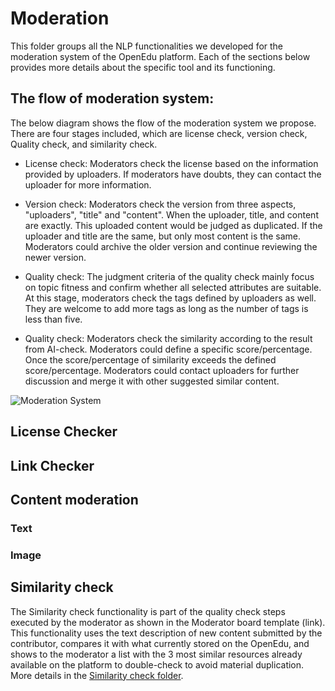 # Moderation
This folder groups all the NLP functionalities we developed for the moderation system of the OpenEdu platform. Each of the sections below provides more details about the specific tool and its functioning.


##  The flow of moderation system:

The below diagram shows the flow of the moderation system we propose. There are four stages included, which are license check, version check, Quality check, and similarity check.

* License check:
Moderators check the license based on the information provided by uploaders. If moderators have doubts, they can contact the uploader for more information.

* Version check:
Moderators check the version from three aspects, "uploaders", "title" and "content". When the uploader, title, and content are exactly. This uploaded content would be judged as duplicated. If the uploader and title are the same, but only most content is the same. Moderators could archive the older version and continue reviewing the newer version.

* Quality check:
The judgment criteria of the quality check mainly focus on topic fitness and confirm whether all selected attributes are suitable. At this stage, moderators check the tags defined by uploaders as well. They are welcome to add more tags as long as the number of tags is less than five.

* Quality check:
Moderators check the similarity according to the result from AI-check. Moderators could define a specific score/percentage. Once the score/percentage of similarity exceeds the defined score/percentage. Moderators could contact uploaders for further discussion and merge it with other suggested similar content.

![Moderation System](https://user-images.githubusercontent.com/80690817/202767447-97893836-afe3-49ae-b726-f73f549e8816.png)

## License Checker

## Link Checker

## Content moderation
### Text
### Image

## Similarity check
The Similarity check functionality is part of the quality check steps executed by the moderator as shown in the Moderator board template (link). This functionality uses the text description of new content submitted by the contributor, compares it with what currently stored on the OpenEdu, and shows to the moderator a list with the 3 most similar resources already available on the platform to double-check to avoid material duplication. More details in the [Similarity check folder](https://github.com/WomenPlusPlus/deploy-impact-22-openedu-e/tree/Restructure/src/NLP/Moderation/Similarity%20check).
